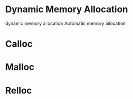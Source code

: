 # Dynamic Memory Allocation

dynamic memory allocation 
Automatic memory allocation

# Calloc
# Malloc
# Relloc
